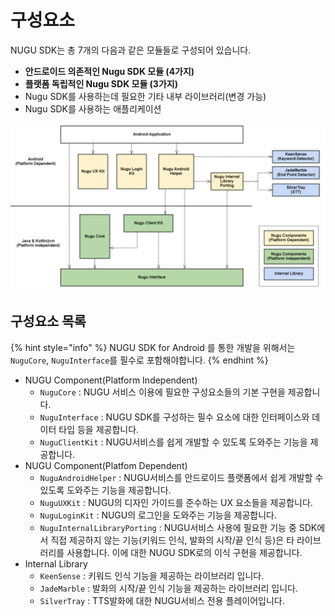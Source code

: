 # 구성요소

NUGU SDK는 총 7개의 다음과 같은 모듈들로 구성되어 있습니다.

* **안드로이드 의존적인 Nugu SDK 모듈 \(4가지\)**
* **플랫폼 독립적인 Nugu SDK 모듈 \(3가지\)**
* Nugu SDK를 사용하는데 필요한 기타 내부 라이브러리\(변경 가능\)
* Nugu SDK를 사용하는 애플리케이션

![](../../../.gitbook/assets/android-components-diagram.png)

## 구성요소 목록

{% hint style="info" %}
NUGU SDK for Android 를 통한 개발을 위해서는 `NuguCore`, `NuguInterface`를 필수로 포함해야합니다.
{% endhint %}

* NUGU Component\(Platform Independent\)
  * `NuguCore` : NUGU 서비스 이용에 필요한 구성요소들의 기본 구현을 제공합니다.
  * `NuguInterface` : NUGU SDK를 구성하는 필수 요소에 대한 인터페이스와 데이터 타입 등을 제공합니다.
  * `NuguClientKit` : NUGU서비스를 쉽게 개발할 수 있도록 도와주는 기능을 제공합니다.
* NUGU Component\(Platfom Dependent\)
  * `NuguAndroidHelper` : NUGU서비스를 안드로이드 플랫폼에서 쉽게 개발할 수 있도록 도와주는 기능을 제공합니다.
  * `NuguUXKit` : NUGU의 디자인 가이드를 준수하는 UX 요소들을 제공합니다.
  * `NuguLoginKit` : NUGU의 로그인을 도와주는 기능을 제공합니다.
  * `NuguInternalLibraryPorting` : NUGU서비스 사용에 필요한 기능 중 SDK에서 직접 제공하지 않는 기능\(키워드 인식, 발화의 시작/끝 인식 등\)은 타 라이브러리를 사용합니다.  이에 대한 NUGU SDK로의 이식 구현을 제공합니다.
* Internal Library
  * `KeenSense` : 키워드 인식 기능을 제공하는 라이브러리 입니다.
  * `JadeMarble` : 발화의 시작/끝 인식 기능을 제공하는 라이브러리 입니다.
  * `SilverTray` : TTS발화에 대한 NUGU서비스 전용 플레이어입니다.



